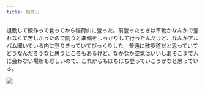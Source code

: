 ```yaml
---
title: 稲荷山
---
```


退勤して飯作って食ってから稲荷山に登った。前登ったときは革靴かなんかで登れなくて苦しかったので割りと準備をしっかりして行ったんだけど、なんかアルバム聞いている内に登りきっていてびっくりした。普通に散歩道だと思っていてどうなんだろうなと思うところもあるけど、なかなか空気はいいしあそこまで人に会わない場所も珍しいので、これからもぼちぼち登っていこうかなと思っている。

<img src="https://i.imgur.com/7HBVhuo.png"/>